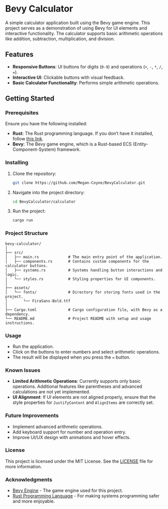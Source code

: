 # Bevy Calculator

A simple calculator application built using the Bevy game engine. This project serves as a demonstration of using Bevy for UI elements and interactive functionality. The calculator supports basic arithmetic operations like addition, subtraction, multiplication, and division.

## Features

- **Responsive Buttons**: UI buttons for digits (`0-9`) and operations (`+`, `-`, `*`, `/`, `=`).
- **Interactive UI**: Clickable buttons with visual feedback.
- **Basic Calculator Functionality**: Performs simple arithmetic operations.

## Getting Started

### Prerequisites

Ensure you have the following installed:

- **Rust**: The Rust programming language. If you don’t have it installed, follow [this link](https://www.rust-lang.org/tools/install).
- **Bevy**: The Bevy game engine, which is a Rust-based ECS (Entity-Component-System) framework. 

### Installing

1. Clone the repository:

   ```bash
   git clone https://github.com/Megan-Coyne/BevyCalculator.git
   ```

2. Navigate into the project directory:

   ```bash
   cd BevyCalculator/calculator
   ```

3. Run the project:

   ```bash
   cargo run
   ```

### Project Structure

```
bevy-calculator/
│
├── src/
│   ├── main.rs             # The main entry point of the application.
│   ├── components.rs       # Contains custom components for the calculator buttons.
│   ├── systems.rs          # Systems handling button interactions and logic.
│   └── styles.rs           # Styling properties for UI components.
│
├── assets/
│   └── fonts/              # Directory for storing fonts used in the project.
│       └── FiraSans-Bold.ttf
│
├── Cargo.toml              # Cargo configuration file, with Bevy as a dependency.
└── README.md               # Project README with setup and usage instructions.
```

### Usage

- Run the application.
- Click on the buttons to enter numbers and select arithmetic operations.
- The result will be displayed when you press the `=` button.

### Known Issues

- **Limited Arithmetic Operations**: Currently supports only basic operations. Additional features like parentheses and advanced calculations are not yet implemented.
- **UI Alignment**: If UI elements are not aligned properly, ensure that the style properties for `JustifyContent` and `AlignItems` are correctly set.

### Future Improvements

- Implement advanced arithmetic operations.
- Add keyboard support for number and operation entry.
- Improve UI/UX design with animations and hover effects.

### License

This project is licensed under the MIT License. See the [LICENSE](LICENSE) file for more information.

### Acknowledgments

- [Bevy Engine](https://bevyengine.org/) - The game engine used for this project.
- [Rust Programming Language](https://www.rust-lang.org/) - For making systems programming safer and more enjoyable.
